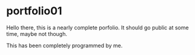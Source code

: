 # portfolio01
Hello there, this is a nearly complete porfolio. It should go public at some time, maybe not though. 

This has been completely programmed by me.

